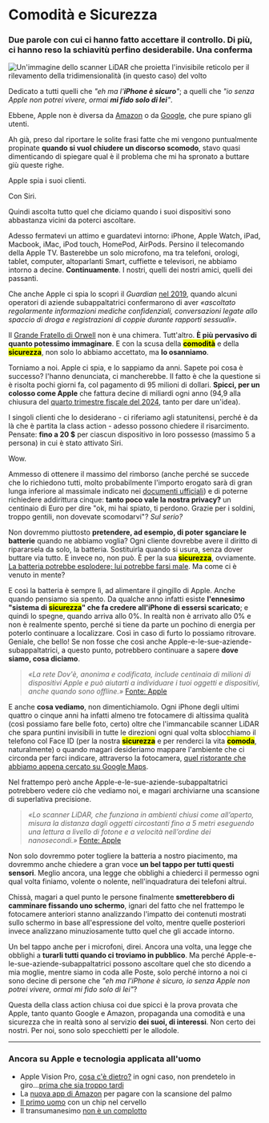 # Comodità e Sicurezza

### Due parole con cui ci hanno fatto accettare il controllo. Di più, ci hanno reso la schiavitù perfino desiderabile. Una conferma

![Un'immagine dello scanner LiDAR che proietta l'invisibile reticolo per il rilevamento della tridimensionalità (in questo caso) del volto](scansione-volto.jpg)

Dedicato a tutti quelli che *"eh ma l'**iPhone è sicuro**"*; a quelli che *"io senza Apple non potrei vivere, ormai **mi fido solo di lei**"*.

Ebbene, Apple non è diversa da [Amazon](https://www.bloomberg.com/news/articles/2019-04-10/is-anyone-listening-to-you-on-alexa-a-global-team-reviews-audio) o da [Google](https://www.vrt.be/vrtnws/en/2019/07/10/google-employees-are-eavesdropping-even-in-flemish-living-rooms/), che pure spiano gli utenti.

Ah già, preso dal riportare le solite frasi fatte che mi vengono puntualmente propinate **quando si vuol chiudere un discorso scomodo**, stavo quasi dimenticando di spiegare qual è il problema che mi ha spronato a buttare giù queste righe.

Apple spia i suoi clienti.

Con Siri.

Quindi ascolta tutto quel che diciamo quando i suoi dispositivi sono abbastanza vicini da poterci ascoltare.

Adesso fermatevi un attimo e guardatevi intorno: iPhone, Apple Watch, iPad, Macbook, iMac, iPod touch, HomePod, AirPods. Persino il telecomando della Apple TV. Basterebbe un solo microfono, ma tra telefoni, orologi, tablet, computer, altoparlanti Smart, cuffiette e televisori, ne abbiamo intorno a decine. **Continuamente**. I nostri, quelli dei nostri amici, quelli dei passanti.

Che anche Apple ci spia lo scoprì il *Guardian* [nel 2019](https://www.theguardian.com/technology/2019/jul/26/apple-contractors-regularly-hear-confidential-details-on-siri-recordings), quando alcuni operatori di aziende subappaltatrici confermarono di aver *«ascoltato regolarmente informazioni mediche confidenziali, conversazioni legate allo spaccio di droga e registrazioni di coppie durante rapporti sessuali»*.

Il [Grande Fratello di Orwell](/articles/2023-09-14-il-mondo-distopico-di-orwell.html) non è una chimera. Tutt'altro. **È più pervasivo di quanto potessimo immaginare**. E con la scusa della <mark class="has-inline-color" style="background: rgb(238, 252, 0); color: black; font-weight: 700;">comodità</mark> e della <mark class="has-inline-color" style="background: rgb(238, 252, 0); color: black; font-weight: 700;">sicurezza</mark>, non solo lo abbiamo accettato, ma **lo osanniamo**.

Torniamo a noi. Apple ci spia, e lo sappiamo da anni. Sapete poi cosa è successo? l'hanno denunciata, ci mancherebbe. Il fatto è che la questione si è risolta pochi giorni fa, col pagamento di 95 milioni di dollari. **Spicci, per un colosso come Apple** che fattura decine di miliardi ogni anno (94,9 alla chiusura del [quarto trimestre fiscale del 2024](https://www.apple.com/it/newsroom/2024/10/apple-reports-fourth-quarter-results/), tanto per dare un'idea).

I singoli clienti che lo desiderano - ci riferiamo agli statunitensi, perché è da là che è partita la class action - adesso possono chiedere il risarcimento. Pensate: **fino a 20 $** per ciascun dispositivo in loro possesso (massimo 5 a persona) in cui è stato attivato Siri.

Wow.

Ammesso di ottenere il massimo del rimborso (anche perché se succede che lo richiedono tutti, molto probabilmente l'importo erogato sarà di gran lunga inferiore al massimale indicato nei [documenti ufficiali](https://storage.courtlistener.com/recap/gov.uscourts.cand.345934/gov.uscourts.cand.345934.336.2.pdf)) e di poterne richiedere addirittura cinque: **tanto poco vale la nostra privacy?** un centinaio di Euro per dire "ok, mi hai spiato, ti perdono. Grazie per i soldini, troppo gentili, non dovevate scomodarvi"? *Sul serio?*

Non dovremmo piuttosto **pretendere, ad esempio, di poter sganciare le batterie** quando ne abbiamo voglia? Ogni cliente dovrebbe avere il diritto di ripararsela da solo, la batteria. Sostituirla quando si usura, senza dover buttare via tutto. E invece no, non può. È per la sua <mark class="has-inline-color" style="background: rgb(238, 252, 0); color: black; font-weight: 700;">sicurezza</mark>, ovviamente. [La batteria potrebbe esplodere; lui potrebbe farsi male](https://support.apple.com/it-it/guide/iphone/iph301fc905/ios). Ma come ci è venuto in mente?

E così la batteria è sempre lì, ad alimentare il gingillo di Apple. Anche quando pensiamo sia spento. Da qualche anno infatti esiste **l'ennesimo "sistema di <mark class="has-inline-color" style="background: rgb(238, 252, 0); color: black; font-weight: 700;">sicurezza</mark>" che fa credere all'iPhone di essersi scaricato**; e quindi lo spegne, quando arriva allo 0%. In realtà non è arrivato allo 0% e non è realmente spento, perché si tiene da parte un pochino di energia per poterlo continuare a localizzare. Così in caso di furto lo possiamo ritrovare. Geniale, che bello! Se non fosse che così anche Apple-e-le-sue-aziende-subappaltatrici, a questo punto, potrebbero continuare a sapere **dove siamo, cosa diciamo**.

> *«La rete Dov'è, anonima e codificata, include centinaia di milioni di dispositivi Apple e può aiutarti a individuare i tuoi oggetti e dispositivi, anche quando sono offline.»* [Fonte: Apple](https://support.apple.com/it-it/104978)

E anche **cosa vediamo**, non dimentichiamolo. Ogni iPhone degli ultimi quattro o cinque anni ha infatti almeno tre fotocamere di altissima qualità (così possiamo fare belle foto, certo) oltre che l'immancabile scanner LiDAR che spara puntini invisibili in tutte le direzioni ogni qual volta sblocchiamo il telefono col Face ID (per la nostra <mark class="has-inline-color" style="background: rgb(238, 252, 0); color: black; font-weight: 700;">sicurezza</mark> e per renderci la vita <mark class="has-inline-color" style="background: rgb(238, 252, 0); color: black; font-weight: 700;">comoda</mark>, naturalmente) o quando magari desideriamo mappare l'ambiente che ci circonda per farci indicare, attraverso la fotocamera, [quel ristorante che abbiamo appena cercato su Google Maps](https://lens.google/intl/it/).

Nel frattempo però anche Apple-e-le-sue-aziende-subappaltatrici potrebbero vedere ciò che vediamo noi, e magari archiviarne una scansione di superlativa precisione.

> *«Lo scanner LiDAR, che funziona in ambienti chiusi come all’aperto, misura la distanza dagli oggetti circostanti fino a 5 metri eseguendo una lettura a livello di fotone e a velocità nell’ordine dei nanosecondi.»* [Fonte: Apple](https://www.apple.com/it/newsroom/2020/03/apple-unveils-new-ipad-pro-with-lidar-scanner-and-trackpad-support-in-ipados/)

Non solo dovremmo poter togliere la batteria a nostro piacimento, ma dovremmo anche chiedere a gran voce **un bel tappo per tutti questi sensori**. Meglio ancora, una legge che obblighi a chiederci il permesso ogni qual volta finiamo, volente o nolente, nell'inquadratura dei telefoni altrui.

Chissà, magari a quel punto le persone finalmente **smetterebbero di camminare fissando uno schermo**, ignari del fatto che nel frattempo le fotocamere anteriori stanno analizzando l'impatto dei contenuti mostrati sullo schermo in base all'espressione del volto, mentre quelle posteriori invece analizzano minuziosamente tutto quel che gli accade intorno.

Un bel tappo anche per i microfoni, direi. Ancora una volta, una legge che obblighi a **turarli tutti quando ci troviamo in pubblico**. Ma perché Apple-e-le-sue-aziende-subappaltatrici possono ascoltare quel che sto dicendo a mia moglie, mentre siamo in coda alle Poste, solo perché intorno a noi ci sono decine di persone che *"eh ma l'iPhone è sicuro, io senza Apple non potrei vivere, ormai mi fido solo di lei"*?

Questa della class action chiusa coi due spicci è la prova provata che Apple, tanto quanto Google e Amazon, propaganda una comodità e una sicurezza che in realtà sono al servizio **dei suoi, di interessi**. Non certo dei nostri. Per noi, sono solo specchietti per le allodole.

---

### Ancora su Apple e tecnologia applicata all'uomo

- Apple Vision Pro, [cosa c'è dietro?](/articles/2023-06-06-behind-the-apple-vision-pro.html) in ogni caso, non prendetelo in giro...[prima che sia troppo tardi](/articles/2023-06-06-non-prendete-in-giro-apple-vision-pro.html)
- La [nuova app di Amazon](/articles/2024-03-29-il-marchio-sulla-mano-destra.html) per pagare con la scansione del palmo
- [Il primo uomo](/articles/2024-01-31-primo-uomo-chip-cervello.html) con un chip nel cervello
- Il transumanesimo [non è un complotto](/articles/2023-04-25-transumanesimo-altro-che-complotto.html)